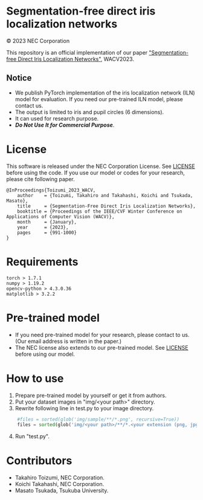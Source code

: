 # Segmentation-free direct iris localization networks

&copy; 2023 NEC Corporation

This repository is an official implementation of our paper ["Segmentation-free Direct Iris Localization Networks"](https://openaccess.thecvf.com/content/WACV2023/html/Toizumi_Segmentation-Free_Direct_Iris_Localization_Networks_WACV_2023_paper.html), WACV2023. 

## Notice
- We publish PyTorch implementation of the iris localization network (ILN) model for evaluation. If you need our pre-trained ILN model, please contact us.
- The output is limited to iris and pupil circles (6 dimensions). 
- It can used for research purpose. 
- ___Do Not Use It for Commercial Purpose___.

# License
This software is released under the NEC Corporation License. See [LICENSE](./LICENSE.txt) before using the code. If you use our model or codes for your research, please cite following paper.
```
@InProceedings{Toizumi_2023_WACV,
    author    = {Toizumi, Takahiro and Takahashi, Koichi and Tsukada, Masato},
    title     = {Segmentation-Free Direct Iris Localization Networks},
    booktitle = {Proceedings of the IEEE/CVF Winter Conference on Applications of Computer Vision (WACV)},
    month     = {January},
    year      = {2023},
    pages     = {991-1000}
}
```

# Requirements

```
torch > 1.7.1
numpy > 1.19.2
opencv-python > 4.3.0.36
matplotlib > 3.2.2
```

# Pre-trained model
- If you need pre-trained model for your research, please contact to us. (Our email address is written in the paper.)
- The NEC license also extends to our pre-trained model. See [LICENSE](./LICENSE.txt) before using our model.  

# How to use
1. Prepare pre-trained model by yourself or get it from authors.
2. Put your dataset images in "img/\<your path\>" directory.
3. Rewrite following line in test.py to your image directory.
```python
    #files = sorted(glob('img/sample/**/*.png', recursive=True))
    files = sorted(glob('img/<your path>/**/*.<your extension (png, jpg, ...)>', recursive=True))
```
4. Run "test.py".

# Contributors
- Takahiro Toizumi, NEC Corporation. 
- Koichi Takahashi, NEC Corporation.
- Masato Tsukada, Tsukuba University.

